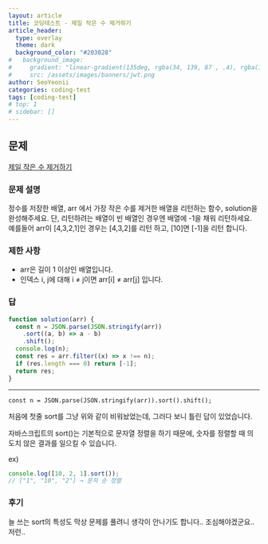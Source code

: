 ```yaml
---
layout: article
title: 코딩테스트 - 제일 작은 수 제거하기
article_header:
  type: overlay
  theme: dark
  background_color: "#203028"
#   background_image:
#     gradient: "linear-gradient(135deg, rgba(34, 139, 87 , .4), rgba(139, 34, 139, .4))"
#     src: /assets/images/banners/jwt.png
author: SeoYeonii
categories: coding-test
tags: [coding-test]
# top: 1
# sidebar: []
---
```


## 문제

[제일 작은 수 제거하기](https://school.programmers.co.kr/learn/courses/30/lessons/12935)

### 문제 설명

정수를 저장한 배열, arr 에서 가장 작은 수를 제거한 배열을 리턴하는 함수, solution을 완성해주세요. 단, 리턴하려는 배열이 빈 배열인 경우엔 배열에 -1을 채워 리턴하세요. 예를들어 arr이 [4,3,2,1]인 경우는 [4,3,2]를 리턴 하고, [10]면 [-1]을 리턴 합니다.

### 제한 사항

- arr은 길이 1 이상인 배열입니다.
- 인덱스 i, j에 대해 i ≠ j이면 arr[i] ≠ arr[j] 입니다.

### 답

```js
function solution(arr) {
  const n = JSON.parse(JSON.stringify(arr))
    .sort((a, b) => a - b)
    .shift();
  console.log(n);
  const res = arr.filter((x) => x !== n);
  if (res.length === 0) return [-1];
  return res;
}
```

---

`const n = JSON.parse(JSON.stringify(arr)).sort().shift();`

처음에 첫줄 sort를 그냥 위와 같이 비워놨었는데, 그러다 보니 틀린 답이 있었습니다.

자바스크립트의 sort()는 기본적으로 문자열 정렬을 하기 때문에, 숫자를 정렬할 때 의도치 않은 결과를 일으킬 수 있습니다.

ex)

```js
console.log([10, 2, 1].sort());
// ["1", "10", "2"] → 문자 순 정렬
```

### 후기

늘 쓰는 sort의 특성도 막상 문제를 풀려니 생각이 안나기도 합니다.. 조심해야겠군요..
저런..
